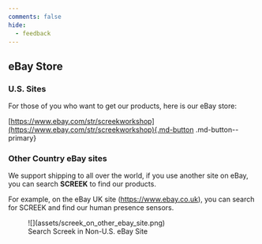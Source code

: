 ```yaml
---
comments: false
hide:
  - feedback
---
```


## eBay Store
### U.S. Sites
For those of you who want to get our products, here is our eBay store:    

[https://www.ebay.com/str/screekworkshop](https://www.ebay.com/str/screekworkshop){.md-button .md-button--primary}

### Other Country eBay sites
We support shipping to all over the world, if you use another site on eBay, you can search **SCREEK** to find our products.

For example, on the eBay UK site (https://www.ebay.co.uk), you can search for SCREEK and find our human presence sensors.
<figure markdown>
  ![](assets/screek_on_other_ebay_site.png)
  <figcaption>Search Screek in Non-U.S. eBay Site</figcaption>
</figure>
